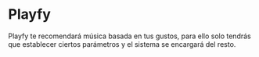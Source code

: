 # Playfy

Playfy te recomendará música basada en tus gustos, para ello solo tendrás que establecer ciertos parámetros y el sistema se encargará del resto.

